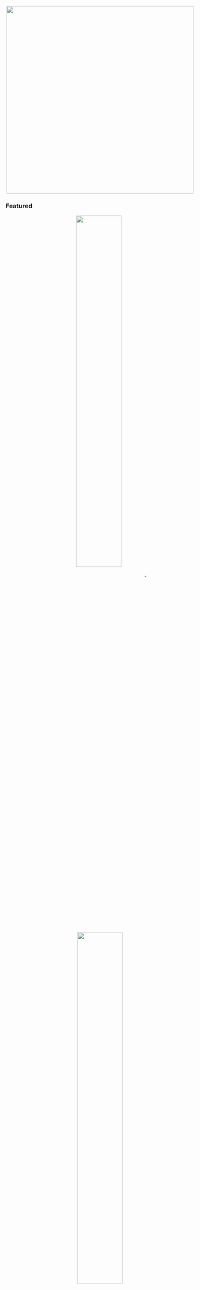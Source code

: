 <p align="center">
    <img width="500px" src="./assets/me.gif" />
</p>

### Featured

<p align="center">
<a href="https://github.com/etr-dev/rust-data">
<img width='49%' align="center"src="https://github-readme-stats.vercel.app/api/pin/?username=etr-dev&repo=rust-data&border_color=b09aef&bg_color=110d17&title_color=C9D1D9&text_color=8B949E&icon_color=826fe2" />
</a>
<span>&nbsp;</span>
<a href="https://github.com/etr-dev/BetBot-Monorepo/tree/main/projects/BetBot">
<img width='49%' align="center"src="https://github-readme-stats.vercel.app/api/pin/?username=etr-dev&repo=BetBot-Monorepo&border_color=b09aef&bg_color=110d17&title_color=C9D1D9&text_color=8B949E&icon_color=826fe2" />
</a>
</p>

<p align="center">
<a href="https://github.com/etr-dev/rust-dma_frontend">
<img width='49%' align="center"src="https://github-readme-stats.vercel.app/api/pin/?username=etr-dev&repo=rust-dma_frontend&border_color=b09aef&bg_color=110d17&title_color=C9D1D9&text_color=8B949E&icon_color=826fe2" />
</a>
<span>&nbsp;</span>
<a href="https://github.com/etr-dev/RustRecoilScriptr">
<img width='49%' align="center"src="https://github-readme-stats.vercel.app/api/pin/?username=etr-dev&repo=RustRecoilScript&border_color=b09aef&bg_color=110d17&title_color=C9D1D9&text_color=8B949E&icon_color=826fe2" />
</a>
</p>

### 📺 Latest YouTube Videos

<!-- YOUTUBE:START -->
- [AI Generated Travis Scott video](https://www.youtube.com/watch?v=Io6ORmbG6Ro)
- [Creating A Rust Recoil Script With Python](https://www.youtube.com/watch?v=1dWNhtjVAR8&lc=UgwS4_NP2ZKiwnlHw8Z4AaABAg)
<!-- YOUTUBE:END -->

➡️ [more videos...](https://youtube.com/STANIMOS)
